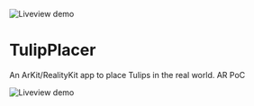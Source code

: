 ![Liveview demo](image.png)

# TulipPlacer
An ArKit/RealityKit app to place Tulips in the real world. AR PoC

![Liveview demo](preview.gif)
